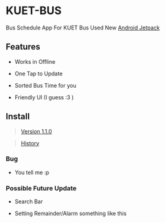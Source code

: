 # KUET-BUS
Bus Schedule App For KUET Bus 
Used New [Android Jetpack](https://developer.android.com/jetpack/)

## Features
- Works in Offline

- One Tap to Update

- Sorted Bus Time for you

- Friendly UI (I guess :3 )

## Install

> [Version 1.1.0](https://github.com/sabertooth9/KUET-BUS/releases/download/1.2.0/KUET.BUS.1.2.0.apk)

> [History](https://github.com/sabertooth9/KUET-BUS/releases)


### Bug
- You tell me :p

### Possible Future Update
- Search Bar

- Setting Remainder/Alarm something like this 
